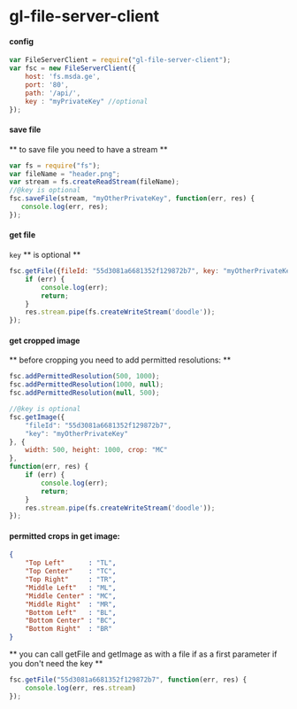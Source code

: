 # gl-file-server-client

#### config

```javascript
var FileServerClient = require("gl-file-server-client");
var fsc = new FileServerClient({
    host: 'fs.msda.ge',
    port: '80',
    path: '/api/',
    key : "myPrivateKey" //optional
});
```

#### save file 
** to save file you need to have a stream **

```javascript
var fs = require("fs");
var fileName = "header.png";
var stream = fs.createReadStream(fileName);
//@key is optional
fsc.saveFile(stream, "myOtherPrivateKey", function(err, res) {
   console.log(err, res);
});
```


#### get file 

``` key ``` ** is optional **

```javascript
fsc.getFile({fileId: "55d3081a6681352f129872b7", key: "myOtherPrivateKey"}, function(err, res) {
    if (err) {
        console.log(err);
        return;
    }
    res.stream.pipe(fs.createWriteStream('doodle'));
});
```

#### get cropped image 

** before cropping you need to add permitted resolutions: **

```javascript
fsc.addPermittedResolution(500, 1000);
fsc.addPermittedResolution(1000, null);
fsc.addPermittedResolution(null, 500);

//@key is optional
fsc.getImage({
    "fileId": "55d3081a6681352f129872b7",
    "key": "myOtherPrivateKey"
}, {
    width: 500, height: 1000, crop: "MC"
},
function(err, res) {
    if (err) {
        console.log(err);
        return;
    }
    res.stream.pipe(fs.createWriteStream('doodle'));
});
```

#### permitted crops in get image:

```JSON
{
    "Top Left"      : "TL",
    "Top Center"    : "TC",
    "Top Right"     : "TR",
    "Middle Left"   : "ML",
    "Middle Center" : "MC",
    "Middle Right"  : "MR",
    "Bottom Left"   : "BL",
    "Bottom Center" : "BC",
    "Bottom Right"  : "BR"
}
```

** you can call getFile and getImage as with a file if as a first parameter if you don't need the key **

```javascript
fsc.getFile("55d3081a6681352f129872b7", function(err, res) {
    console.log(err, res.stream)
});
```

